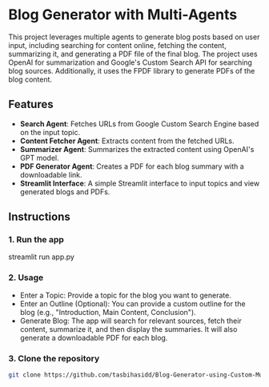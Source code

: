 # Blog Generator with Multi-Agents

This project leverages multiple agents to generate blog posts based on user input, including searching for content online, fetching the content, summarizing it, and generating a PDF file of the final blog. The project uses OpenAI for summarization and Google's Custom Search API for searching blog sources. Additionally, it uses the FPDF library to generate PDFs of the blog content.

## Features
- **Search Agent**: Fetches URLs from Google Custom Search Engine based on the input topic.
- **Content Fetcher Agent**: Extracts content from the fetched URLs.
- **Summarizer Agent**: Summarizes the extracted content using OpenAI's GPT model.
- **PDF Generator Agent**: Creates a PDF for each blog summary with a downloadable link.
- **Streamlit Interface**: A simple Streamlit interface to input topics and view generated blogs and PDFs.

## Instructions

### 1. Run the app
streamlit run app.py 

### 2. Usage 
 - Enter a Topic: Provide a topic for the blog you want to generate.
 - Enter an Outline (Optional): You can provide a custom outline for the blog (e.g., "Introduction, Main Content, Conclusion").
 - Generate Blog: The app will search for relevant sources, fetch their content, summarize it, and then display the summaries. It will also generate a downloadable PDF for each blog.

### 3. Clone the repository
```bash
git clone https://github.com/tasbihasidd/Blog-Generator-using-Custom-Multi-Agents
